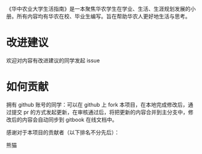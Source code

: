 《华中农业大学生活指南》是一本聚焦华农学生在学业、生活、生涯规划发展的小册。所有内容均有华农在校、毕业生编写。旨在帮助华农人更好地生活与思考。

# 改进建议

欢迎对内容有改进建议的同学发起 issue

# 如何贡献

拥有 github 账号的同学：可以在 github 上 fork 本项目，在本地完成修改后，通过提交 pr 的方式发起更新，在审核通过后，将把更新的内容合并到主分支中，修改后的内容会自动同步到 gitbook 在线文档中。

感谢对于本项目的贡献者（以下排名不分先后）：

熊猫